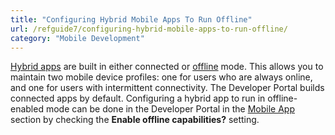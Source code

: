 ```yaml
---
title: "Configuring Hybrid Mobile Apps To Run Offline"
url: /refguide7/configuring-hybrid-mobile-apps-to-run-offline/
category: "Mobile Development"
---
```


[Hybrid apps](/refguide7/developing-hybrid-mobile-apps/) are built in either connected or [offline](/refguide7/offline/) mode. This allows you to maintain two mobile device profiles: one for users who are always online, and one for users with intermittent connectivity. The Developer Portal builds connected apps by default. Configuring a hybrid app to run in offline-enabled mode can be done in the Developer Portal in the [Mobile App](/developerportal/deploy/mobileapp/) section by checking the **Enable offline capabilities?** setting.
